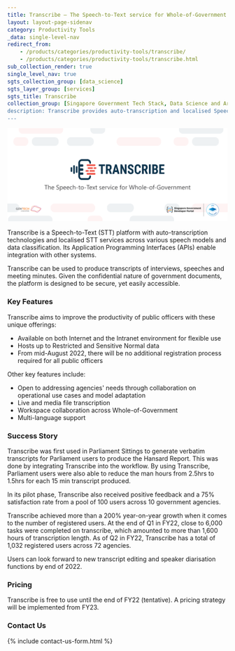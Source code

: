 ```yaml
---
title: Transcribe – The Speech-to-Text service for Whole-of-Government  
layout: layout-page-sidenav
category: Productivity Tools
_data: single-level-nav
redirect_from:
    - /products/categories/productivity-tools/transcribe/
    - /products/categories/productivity-tools/transcribe.html
sub_collection_render: true
single_level_nav: true
sgts_collection_group: [data_science]
sgts_layer_group: [services]
sgts_title: Transcribe
collection_group: [Singapore Government Tech Stack, Data Science and Artificial Intelligence, What's New]
description: Transcribe provides auto-transcription and localised Speech-to-Text services for Singapore government officers. Find out more here.
---
```


![Transcribe header banner](/assets/img/Transcribe-HeaderBanner-v2.png)

Transcribe is a Speech-to-Text (STT) platform with auto-transcription technologies and localised STT services across various speech models and data classification. Its Application Programming Interfaces (APIs) enable integration with other systems. 

Transcribe can be used to produce transcripts of interviews, speeches and meeting minutes. Given the confidential nature of government documents, the platform is designed to be secure, yet easily accessible.

### Key Features

Transcribe aims to improve the productivity of public officers with these unique offerings:
- Available on both Internet and the Intranet environment for flexible use 
- Hosts up to Restricted and Sensitive Normal data 
- From mid-August 2022, there will be no additional registration process required for all public officers 

Other key features include:
- Open to addressing agencies' needs through collaboration on operational use cases and model adaptation
- Live and media file transcription 
- Workspace collaboration across Whole-of-Government 
- Multi-language support

### Success Story

Transcribe was first used in Parliament Sittings to generate verbatim transcripts for Parliament users to produce the Hansard Report. This was done by integrating Transcribe into the workflow. By using Transcribe, Parliament users were also able to reduce the man hours from 2.5hrs to 1.5hrs for each 15 min transcript produced. 

In its pilot phase, Transcribe also received positive feedback and a 75% satisfaction rate from a pool of 100 users across 10 government agencies.

Transcribe achieved more than a 200% year-on-year growth when it comes to the number of registered users. At the end of Q1 in FY22, close to 6,000 tasks were completed on transcribe, which amounted to more than 1,600 hours of transcription length. 
As of Q2 in FY22, Transcribe has a total of 1,032 registered users across 72 agencies.

Users can look forward to new transcript editing and speaker diarisation functions by end of 2022.

### Pricing

Transcribe is free to use until the end of FY22 (tentative). A pricing strategy will be implemented from FY23.

### Contact Us

{% include contact-us-form.html %}
